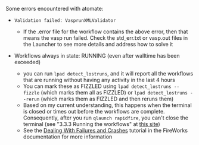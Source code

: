 Some errors encountered with atomate:

- `Validation failed: VasprunXMLValidator`
  - If the .error file for the workflow contains the above error, then that means the vasp run failed. Check the std_err.txt or vasp.out files in the Launcher to see more details and address how to solve it

- Workflows always in state: RUNNING (even after walltime has been exceeded)
  - you can run `lpad detect_lostruns`, and it will report all the workflows that are running without having any activity in the last 4 hours
  - You can mark these as FIZZLED using `lpad detect_lostruns --fizzle` (which marks them all as FIZZLED) or `lpad detect_lostruns --rerun` (which marks them as FIZZLED and then reruns them)
  - Based on my current understanding, this happens when the terminal is closed or times out before the workflows are complete. Consequently, after you run `qlaunch rapidfire`, you can't close the terminal (see "3.3.3 Running the workflows" at [this site](https://github.com/quanshengwu/MPWorks))
  - See the [Dealing With Failures and Crashes](https://materialsproject.github.io/fireworks/failures_tutorial.html#) tutorial in the FireWorks documentation for more information